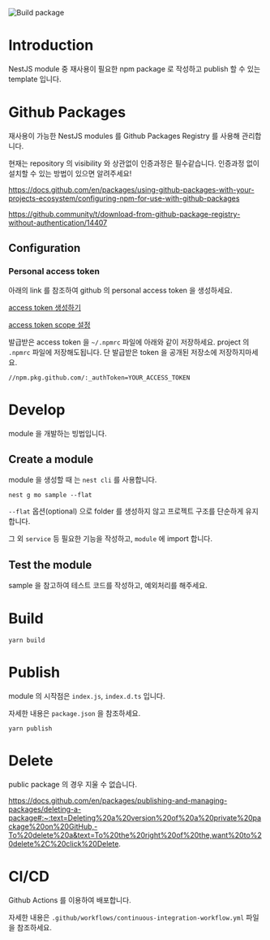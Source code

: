 ![Build package](https://github.com/ordinary-yobi/nestjs-package-template/workflows/Build%20package/badge.svg?branch=master)

# Introduction

NestJS module 중 재사용이 필요한 npm package 로 작성하고 publish 할 수 있는 template 입니다.

# Github Packages

재사용이 가능한 NestJS modules 를 Github Packages Registry 를 사용해 관리합니다.

현재는 repository 의 visibility 와 상관없이 인증과정은 필수같습니다. 인증과정 없이 설치할 수 있는 방법이 있으면 알려주세요!

https://docs.github.com/en/packages/using-github-packages-with-your-projects-ecosystem/configuring-npm-for-use-with-github-packages

https://github.community/t/download-from-github-package-registry-without-authentication/14407  

## Configuration

### Personal access token

아래의 link 를 참조하여 github 의 personal access token 을 생성하세요.

[access token 생성하기](https://docs.github.com/en/github/authenticating-to-github/creating-a-personal-access-token)

[access token scope 설정](https://docs.github.com/en/packages/publishing-and-managing-packages/about-github-packages#about-tokens)

발급받은 access token 을 `~/.npmrc` 파일에 아래와 같이 저장하세요. project 의 `.npmrc` 파일에 저장해도됩니다. 단 발급받은 token 을 공개된 저장소에 저장하지마세요.

```text
//npm.pkg.github.com/:_authToken=YOUR_ACCESS_TOKEN
```

# Develop

module 을 개발하는 빙법입니다.

## Create a module
 
module 을 생성할 때 는 `nest cli` 를 사용합니다.

```shell script
nest g mo sample --flat
```

`--flat` 옵션(optional) 으로 folder 를 생성하지 않고 프로젝트 구조를 단순하게 유지합니다.

그 외 `service` 등 필요한 기능을 작성하고, `module` 에 import 합니다.


## Test the module

sample 을 참고하여 테스트 코드를 작성하고, 예외처리를 해주세요.

# Build

```shell script
yarn build
```

# Publish

module 의 시작점은 `index.js`, `index.d.ts` 입니다.

자세한 내용은 `package.json` 을 참조하세요.


```shell script
yarn publish
```

# Delete

public package 의 경우 지울 수 없습니다.

https://docs.github.com/en/packages/publishing-and-managing-packages/deleting-a-package#:~:text=Deleting%20a%20version%20of%20a%20private%20package%20on%20GitHub,-To%20delete%20a&text=To%20the%20right%20of%20the,want%20to%20delete%2C%20click%20Delete.

# CI/CD

Github Actions 를 이용하여 배포합니다.

자세한 내용은 `.github/workflows/continuous-integration-workflow.yml` 파일을 참조하세요.
